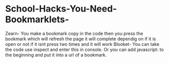 # School-Hacks-You-Need-Bookmarklets-
Zearn- You make a bookmark copy in the code then you press the bookmark which will refresh the page it will complete dependig on if it is open or not if it isnt press two times and it will work
Blooket- You can take the code use inspect and enter this in console. Or you can add javascript: to the beginning and put it into a url of a bookmark.


